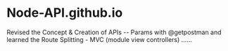 # Node-API.github.io
Revised the Concept &amp; Creation of APIs -- Params with  @getpostman  and learned the Route Splitting - MVC (module view controllers) ......
